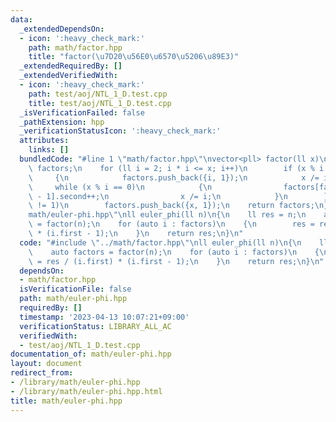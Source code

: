 ```yaml
---
data:
  _extendedDependsOn:
  - icon: ':heavy_check_mark:'
    path: math/factor.hpp
    title: "factor(\u7D20\u56E0\u6570\u5206\u89E3)"
  _extendedRequiredBy: []
  _extendedVerifiedWith:
  - icon: ':heavy_check_mark:'
    path: test/aoj/NTL_1_D.test.cpp
    title: test/aoj/NTL_1_D.test.cpp
  _isVerificationFailed: false
  _pathExtension: hpp
  _verificationStatusIcon: ':heavy_check_mark:'
  attributes:
    links: []
  bundledCode: "#line 1 \"math/factor.hpp\"\nvector<pll> factor(ll x)\n{\n    vector<pll>\
    \ factors;\n    for (ll i = 2; i * i <= x; i++)\n        if (x % i == 0)\n   \
    \     {\n            factors.push_back({i, 1});\n            x /= i;\n       \
    \     while (x % i == 0)\n            {\n                factors[factors.size()\
    \ - 1].second++;\n                x /= i;\n            }\n        }\n    if (x\
    \ != 1)\n        factors.push_back({x, 1});\n    return factors;\n}\n#line 2 \"\
    math/euler-phi.hpp\"\nll euler_phi(ll n)\n{\n    ll res = n;\n    auto factors\
    \ = factor(n);\n    for (auto i : factors)\n    {\n        res = res / (i.first)\
    \ * (i.first - 1);\n    }\n    return res;\n}\n"
  code: "#include \"../math/factor.hpp\"\nll euler_phi(ll n)\n{\n    ll res = n;\n\
    \    auto factors = factor(n);\n    for (auto i : factors)\n    {\n        res\
    \ = res / (i.first) * (i.first - 1);\n    }\n    return res;\n}\n"
  dependsOn:
  - math/factor.hpp
  isVerificationFile: false
  path: math/euler-phi.hpp
  requiredBy: []
  timestamp: '2023-04-13 10:07:21+09:00'
  verificationStatus: LIBRARY_ALL_AC
  verifiedWith:
  - test/aoj/NTL_1_D.test.cpp
documentation_of: math/euler-phi.hpp
layout: document
redirect_from:
- /library/math/euler-phi.hpp
- /library/math/euler-phi.hpp.html
title: math/euler-phi.hpp
---
```

